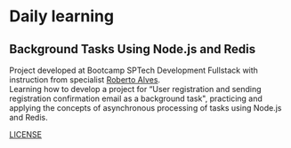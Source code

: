# Daily learning

## Background Tasks Using Node.js and Redis

Project developed at Bootcamp SPTech Development Fullstack with instruction from specialist [Roberto Alves](https://github.com/robertosousa1/ "Roberto Alves").</br>
Learning how to develop a project for “User registration and sending registration confirmation email as a background task", practicing and applying the concepts of asynchronous processing of tasks using Node.js and Redis.

[LICENSE](./LICENSE)
